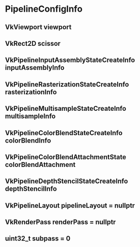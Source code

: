 # PipelineConfigInfo
## VkViewport viewport
## VkRect2D scissor
## VkPipelineInputAssemblyStateCreateInfo inputAssemblyInfo
## VkPipelineRasterizationStateCreateInfo rasterizationInfo
## VkPipelineMultisampleStateCreateInfo multisampleInfo
## VkPipelineColorBlendStateCreateInfo colorBlendInfo
## VkPipelineColorBlendAttachmentState colorBlendAttachment
## VkPipelineDepthStencilStateCreateInfo depthStencilInfo
## VkPipelineLayout pipelineLayout = nullptr
## VkRenderPass renderPass = nullptr
## uint32_t subpass = 0